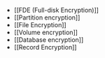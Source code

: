  - [[FDE (Full-disk Encryption)]]
 - [[Partition encryption]] 
 - [[File Encryption]] 
 - [[Volume encryption]] 
 - [[Database encryption]] 
 - [[Record Encryption]] 